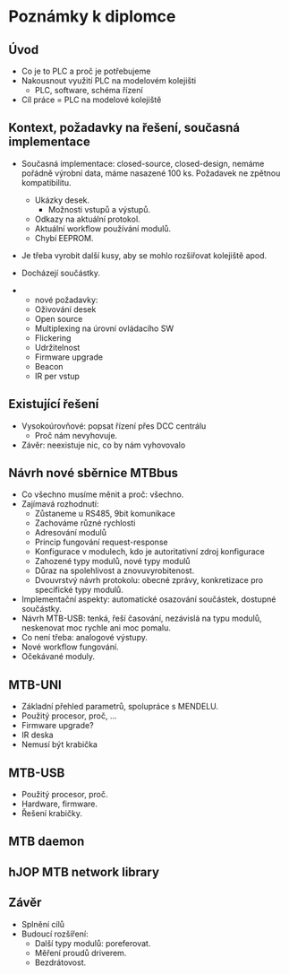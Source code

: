 Poznámky k diplomce
===================

## Úvod

* Co je to PLC a proč je potřebujeme
* Nakousnout využití PLC na modelovém kolejišti
  - PLC, software, schéma řízení
* Cíl práce = PLC na modelové kolejiště

## Kontext, požadavky na řešení, současná implementace

* Současná implementace: closed-source, closed-design, nemáme pořádně výrobní data,
  máme nasazené 100 ks. Požadavek ne zpětnou kompatibilitu.
  - Ukázky desek.
    - Možnosti vstupů a výstupů.
  - Odkazy na aktuální protokol.
  - Aktuální workflow používání modulů.
  - Chybí EEPROM.

* Je třeba vyrobit další kusy, aby se mohlo rozšiřovat kolejiště apod.
* Docházejí součástky.
* + nové požadavky:
  - Oživování desek
  - Open source
  - Multiplexing na úrovní ovládacího SW
  - Flickering
  - Udržitelnost
  - Firmware upgrade
  - Beacon
  - IR per vstup

## Existující řešení

* Vysokoúrovňové: popsat řízení přes DCC centrálu
  - Proč nám nevyhovuje.
* Závěr: neexistuje nic, co by nám vyhovovalo

## Návrh nové sběrnice MTBbus

* Co všechno musíme měnit a proč: všechno.
* Zajímavá rozhodnutí:
  - Zůstaneme u RS485, 9bit komunikace
  - Zachováme různé rychlosti
  - Adresování modulů
  - Princip fungování request-response
  - Konfigurace v modulech, kdo je autoritativní zdroj konfigurace
  - Zahozené typy modulů, nové typy modulů
  - Důraz na spolehlivost a znovuvyrobitenost.
  - Dvouvrstvý návrh protokolu: obecné zprávy, konkretizace pro specifické typy
    modulů.
* Implementační aspekty: automatické osazování součástek, dostupné součástky.
* Návrh MTB-USB: tenká, řeší časování, nezávislá na typu modulů, neskenovat moc
  rychle ani moc pomalu.
* Co není třeba: analogové výstupy.
* Nové workflow fungování.
* Očekávané moduly.

## MTB-UNI

* Základní přehled parametrů, spolupráce s MENDELU.
* Použitý procesor, proč, ...
* Firmware upgrade?
* IR deska
* Nemusí být krabička

## MTB-USB

* Použitý procesor, proč.
* Hardware, firmware.
* Řešení krabičky.

## MTB daemon

## hJOP MTB network library

## Závěr

* Splnění cílů
* Budoucí rozšíření:
  - Další typy modulů: poreferovat.
  - Měření proudů driverem.
  - Bezdrátovost.
